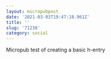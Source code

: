 ```yaml
---
layout: micropubpost
date: '2021-03-03T19:47:18.961Z'
title: ''
slug: '71238'
category: social
---
```

Micropub test of creating a basic h-entry

